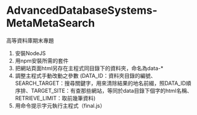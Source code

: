 # AdvancedDatabaseSystems-MetaMetaSearch
高等資料庫期末專題
1. 安裝NodeJS
2. 用npm安裝所需的套件
3. 把網站頁面html另存在主程式同目錄下的資料夾，命名為data-*
4. 調整主程式手動改動之參數 (DATA_ID：資料夾目錄的編號、SEARCH_TARGET：搜尋關鍵字，用來清除結果的地名前綴，照DATA_ID順序排、TARGET_SITE：有查那些網站，等同於data目錄下個字的html名稱、RETRIEVE_LIMIT：取前幾筆資料)
5. 用命令提示字元執行主程式（final.js）
